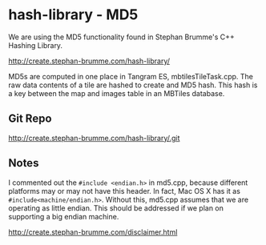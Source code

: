 # hash-library - MD5

We are using the MD5 functionality found in Stephan Brumme's
C++ Hashing Library. 

http://create.stephan-brumme.com/hash-library/

MD5s are computed in one place in Tangram ES, mbtilesTileTask.cpp.
The raw data contents of a tile are hashed to create and MD5 hash.
This hash is a key between the map and images table in an MBTiles database.

## Git Repo

http://create.stephan-brumme.com/hash-library/.git

## Notes

I commented out the `#include <endian.h>` in md5.cpp, because
different platforms may or may not have this header. In fact,
Mac OS X has it as `#include<machine/endian.h>`. Without this,
md5.cpp assumes that we are operating as little endian. This should
be addressed if we plan on supporting a big endian machine.

http://create.stephan-brumme.com/disclaimer.html
